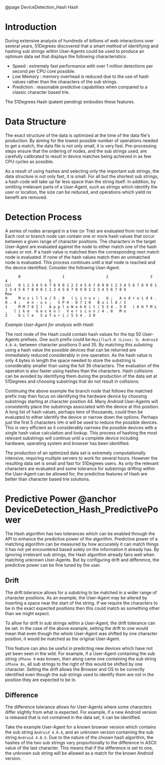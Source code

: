 @page DeviceDetection_Hash Hash

# Introduction
During extensive analysis of hundreds of billions of web interactions over several years, 51Degrees discovered that a smart method of identifying and hashing sub strings within User-Agents could be used to produce an optimum data set that displays the following characteristics:

- Speed : extremely fast performance with over 1 million detections per second per CPU core possible.
- Low Memory : memory overhead is reduced due to the use of hash values rather than the characters of the sub strings.
- Prediction : reasonable predictive capabilities when compared to a classic character based trie.

The 51Degrees Hash (patent pending) embodies these features.

# Data Structure
The exact structure of the data is optimized at the time of the data file's production. By aiming for the lowest possible number of operations needed to get a match, the data file is not only small, it is very fast. Pre-processing steps ensure that the ordering of nodes, and the sub strings used, are carefully calibrated to result in device matches being achieved in as few CPU cycles as possible.

As a result of using hashes and selecting only the important sub strings, the data structure is not only fast, it is small. For all but the shortest sub strings, a hash code will take up far less space than the string itself. In addition, by omitting irrelevant parts of a User-Agent, such as strings which identify the user or location, the size can be reduced, and operations which yield no benefit are removed.

# Detection Process
A series of nodes arranged in a tree (or Trie) are evaluated from root to leaf. Each root or branch node can contain one or more hash values that occur between a given range of character positions. The characters in the target User-Agent are evaluated against the node to either match one of the hash values or not. If a hash value is matched then the corresponding next match node is evaluated. If none of the hash values match then an unmatched node is evaluated. This process continues until a leaf node is reached and the device identified. Consider the following User-Agent.


```
      0                   1                   2                   3                   4                   5
Col   0 1 2 3 4 5 6 7 8 9 0 1 2 3 4 5 6 7 8 9 0 1 2 3 4 5 6 7 8 9 0 1 2 3 4 5 6 7 8 9 0 1 2 3 4 5 6 7 8 9 0 1 2 3 4 5 6 7 8 9
Row                                                                                                                          
0     M o z i l l a / 5 . 0   ( L i n u x ;   U ;   A n d r o i d 4 . 0 . 4 ;   e n - u s ;   S P H - D 7 1 0   B u i l d / I
1     M M 7 6 I )   A p p l e W e b K i t / 5 3 4 . 3 0   ( K H T M L ,   l i k e   G e c k o )   V e r s i o n / 4 . 0   M o
2     b i l e   S a f a r i / 5 3 4 . 3 0
```

*Example User-Agent for analysis with Hash*

The root node of the Hash could contain hash values for the top 50 User-Agents prefixes. One such prefix could be `Mozilla/5.0 (Linux; U; Android 4.0.4;` between character positions 0 and 35. By matching this substring using a hash value the possible devices that can be returned are immediately reduced considerably in one operation. As the hash value is only 4 bytes in length the space needed to store the substring is considerably smaller than using the full 36 characters. The evaluation of the operation is also faster using hashes than the characters. Hash collisions can be avoided by identifying them during the production of the data set at 51Degrees and choosing substrings that do not result in collisions.

Continuing the above example the branch node that follows the matched prefix may then focus on identifying the hardware device by choosing substrings starting at character position 44. Many Android User-Agents will consistently place the substrings associated with the device at this position. A long list of hash values, perhaps tens of thousands, could then be evaluated to either identify the device or narrow down the options. Perhaps just the first 5 characters `SPH-D` will be used to reduce the possible devices. This is very efficient as it considerably narrows the possible devices with a single hash value calculation and lookup. This process of hashing the most relevant substrings will continue until a complete device including hardware, operating system and browser has been identified. 

The production of an optimized data set is extremely computationally intensive, requiring multiple servers to work for several hours. However the resulting data set is small and fast for 51Degrees users. As only the relevant characters are evaluated and some tolerance for substrings drifting within the User-Agent can be allowed for, the predictive features of Hash are better than character based trie solutions.

# Predictive Power @anchor DeviceDetection_Hash_PredictivePower
The Hash algorithm has two tolerances which can be enabled through the API to enhance the predictive power of the algorithm. Predictive power of a matching algorithm can be measured by how accurately it can match things it has not yet encountered based solely on the information it already has. By ignoring irrelevant sub strings, the Hash algorithm already fairs well when matching unknown User-Agents. But by configuring drift and difference, the predictive power can be fine tuned by the user.

## Drift
The drift tolerance allows for a substring to be matched in a wider range of character positions. As an example, the User-Agent may be altered by inserting a space near the start of the string. If we require the characters to be in the exact expected positions then this could match as something other than we might expect.

To allow for drift in sub strings within a User-Agent, the drift tolerance can be set. In the case of the above example, setting the drift to one would mean that even though the whole User-Agent was shifted by one character position, it would be matched as the original User-Agent.

This feature can also be useful in predicting new devices which have not yet been seen in the wild. For example, if a User-Agent containing the sub string `iPhone 8` was known, then along came one containing the sub string `iPhone 8s`, all sub strings to the right of this would be shifted by one character. Setting the drift allows the Browser and OS to be correctly identified even though the sub strings used to identify them are not in the position they are expected to be in.

## Difference
The difference tolerance allows for User-Agents where some characters differ slightly from what is expected. For example, if a new Android version is released that is not contained in the data set, it can be identified.

Take the example User-Agent for a known browser version which contains the sub string `Android 4.0.4`, and an unknown version containing the sub string `Android 4.0.5`. Due to the nature of the chosen hash algorithm, the hashes of the two sub strings vary proportionally to the difference in ASCII value of the last character. This means that if the difference is set to one, the unknown sub string will be allowed as a match for the known Android version.